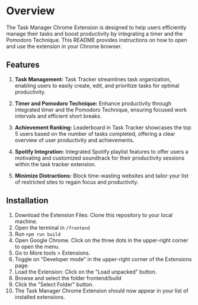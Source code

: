 # Overview

The Task Manager Chrome Extension is designed to help users efficiently manage their tasks and boost productivity by integrating a timer and the Pomodoro Technique. This README provides instructions on how to open and use the extension in your Chrome browser.

## Features

1. **Task Management:** Task Tracker streamlines task organization, enabling users to easily create, edit, and prioritize tasks for optimal productivity.

2. **Timer and Pomodoro Technique:** Enhance productivity through integrated timer and the Pomodoro Technique, ensuring focused work intervals and efficient short breaks.

3. **Achievement Ranking:** Leaderboard in Task Tracker showcases the top 5 users based on the number of tasks completed, offering a clear overview of user productivity and achievements.

4. **Spotify Integration:** Integrated Spotify playlist features to offer users a motivating and customized soundtrack for their productivity sessions within the task tracker extension.

5. **Minimize Distractions:** Block time-wasting websites and tailor your list of restricted sites to regain focus and productivity.

## Installation

1. Download the Extension Files: Clone this repository to your local machine.
2. Open the terminal in `/frontend`
3. Run `npm run build`
4. Open Google Chrome. Click on the three dots in the upper-right corner to open the menu.
5. Go to More tools > Extensions.
6. Toggle on "Developer mode" in the upper-right corner of the Extensions page.
7. Load the Extension: Click on the "Load unpacked" button.
8. Browse and select the folder frontend/build
9. Click the "Select Folder" button.
10. The Task Manager Chrome Extension should now appear in your list of installed extensions.
